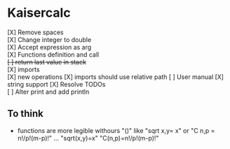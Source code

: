 ﻿# Kaisercalc


[X] Remove spaces  
[X] Change integer to double  
[X] Accept expression as arg  
[X] Functions definition and call  
~~[ ] return last value in stack~~  
[X] imports  
[X] new operations
[X] imports should use relative path
[ ] User manual 
[X] string support 
[X] Resolve TODOs  
[ ] Alter print and add println

## To think  
* functions are more legible withours "()" like "sqrt x,y= x" or "C n,p = n!/p!(m-p)!" ... "sqrt(x,y)=x" "C(n,p)=n!/p!(m-p)!"
